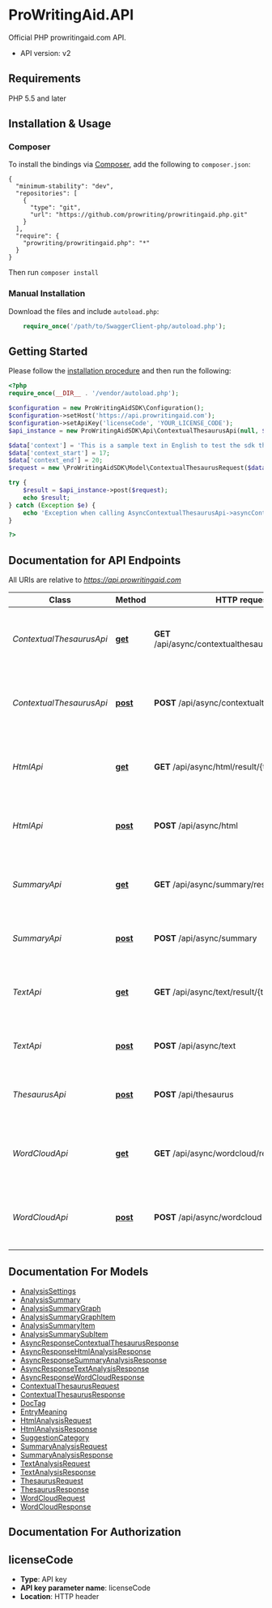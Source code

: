 # ProWritingAid.API

Official PHP prowritingaid.com API.

- API version: v2

## Requirements

PHP 5.5 and later

## Installation & Usage
### Composer

To install the bindings via [Composer](http://getcomposer.org/), add the following to `composer.json`:

```
{
  "minimum-stability": "dev",
  "repositories": [
    {
      "type": "git",
      "url": "https://github.com/prowriting/prowritingaid.php.git"
    }
  ],
  "require": {
    "prowriting/prowritingaid.php": "*"
  }
}
```

Then run `composer install`

### Manual Installation

Download the files and include `autoload.php`:

```php
    require_once('/path/to/SwaggerClient-php/autoload.php');
```

## Getting Started

Please follow the [installation procedure](#installation--usage) and then run the following:

```php
<?php
require_once(__DIR__ . '/vendor/autoload.php');

$configuration = new ProWritingAidSDK\Configuration();
$configuration->setHost('https://api.prowritingaid.com');
$configuration->setApiKey('licenseCode', 'YOUR_LICENSE_CODE');
$api_instance = new ProWritingAidSDK\Api\ContextualThesaurusApi(null, $configuration);

$data['context'] = 'This is a sample text in English to test the sdk thesaurus. This is a second paragraph in the document. This  is a new line.';
$data['context_start'] = 17;
$data['context_end'] = 20;
$request = new \ProWritingAidSDK\Model\ContextualThesaurusRequest($data);

try {
    $result = $api_instance->post($request);
    echo $result;
} catch (Exception $e) {
    echo 'Exception when calling AsyncContextualThesaurusApi->asyncContextualThesaurusPost: ', $e->getMessage(), PHP_EOL;
}

?>
```

## Documentation for API Endpoints

All URIs are relative to *https://api.prowritingaid.com*

Class | Method | HTTP request | Description
------------ | ------------- | ------------- | -------------
*ContextualThesaurusApi* | [**get**](docs/Api/ContextualThesaurusApi.md#get) | **GET** /api/async/contextualthesaurus/result/{taskId} | Tries to get the result of a request using the task id of the request
*ContextualThesaurusApi* | [**post**](docs/Api/ContextualThesaurusApi.md#post) | **POST** /api/async/contextualthesaurus | Analyses text and returns contextual thesaurus entries
*HtmlApi* | [**get**](docs/Api/HtmlApi.md#get) | **GET** /api/async/html/result/{taskId} | Tries to get the result of a request using the task id of the request
*HtmlApi* | [**post**](docs/Api/HtmlApi.md#post) | **POST** /api/async/html | Analyses HTML and adds suggestion tags to it
*SummaryApi* | [**get**](docs/Api/SummaryApi.md#get) | **GET** /api/async/summary/result/{taskId} | Tries to get the result of a request using the task id of the request
*SummaryApi* | [**post**](docs/Api/SummaryApi.md#post) | **POST** /api/async/summary | Gets the summary analysis of a document
*TextApi* | [**get**](docs/Api/TextApi.md#get) | **GET** /api/async/text/result/{taskId} | Tries to get the result of a request using the task id of the request
*TextApi* | [**post**](docs/Api/TextApi.md#post) | **POST** /api/async/text | Analyses text and returns tags for it
*ThesaurusApi* | [**post**](docs/Api/ThesaurusApi.md#post) | **POST** /api/thesaurus | Returns the thesaurus entries for a specific word
*WordCloudApi* | [**get**](docs/Api/WordCloudApi.md#get) | **GET** /api/async/wordcloud/result/{taskId} | Tries to get the result of a request using the task id of the request
*WordCloudApi* | [**post**](docs/Api/WordCloudApi.md#post) | **POST** /api/async/wordcloud | Analyses text and returns a word cloud (as an image)


## Documentation For Models

 - [AnalysisSettings](docs/Model/AnalysisSettings.md)
 - [AnalysisSummary](docs/Model/AnalysisSummary.md)
 - [AnalysisSummaryGraph](docs/Model/AnalysisSummaryGraph.md)
 - [AnalysisSummaryGraphItem](docs/Model/AnalysisSummaryGraphItem.md)
 - [AnalysisSummaryItem](docs/Model/AnalysisSummaryItem.md)
 - [AnalysisSummarySubItem](docs/Model/AnalysisSummarySubItem.md)
 - [AsyncResponseContextualThesaurusResponse](docs/Model/AsyncResponseContextualThesaurusResponse.md)
 - [AsyncResponseHtmlAnalysisResponse](docs/Model/AsyncResponseHtmlAnalysisResponse.md)
 - [AsyncResponseSummaryAnalysisResponse](docs/Model/AsyncResponseSummaryAnalysisResponse.md)
 - [AsyncResponseTextAnalysisResponse](docs/Model/AsyncResponseTextAnalysisResponse.md)
 - [AsyncResponseWordCloudResponse](docs/Model/AsyncResponseWordCloudResponse.md)
 - [ContextualThesaurusRequest](docs/Model/ContextualThesaurusRequest.md)
 - [ContextualThesaurusResponse](docs/Model/ContextualThesaurusResponse.md)
 - [DocTag](docs/Model/DocTag.md)
 - [EntryMeaning](docs/Model/EntryMeaning.md)
 - [HtmlAnalysisRequest](docs/Model/HtmlAnalysisRequest.md)
 - [HtmlAnalysisResponse](docs/Model/HtmlAnalysisResponse.md)
 - [SuggestionCategory](docs/Model/SuggestionCategory.md)
 - [SummaryAnalysisRequest](docs/Model/SummaryAnalysisRequest.md)
 - [SummaryAnalysisResponse](docs/Model/SummaryAnalysisResponse.md)
 - [TextAnalysisRequest](docs/Model/TextAnalysisRequest.md)
 - [TextAnalysisResponse](docs/Model/TextAnalysisResponse.md)
 - [ThesaurusRequest](docs/Model/ThesaurusRequest.md)
 - [ThesaurusResponse](docs/Model/ThesaurusResponse.md)
 - [WordCloudRequest](docs/Model/WordCloudRequest.md)
 - [WordCloudResponse](docs/Model/WordCloudResponse.md)


## Documentation For Authorization


## licenseCode

- **Type**: API key
- **API key parameter name**: licenseCode
- **Location**: HTTP header

